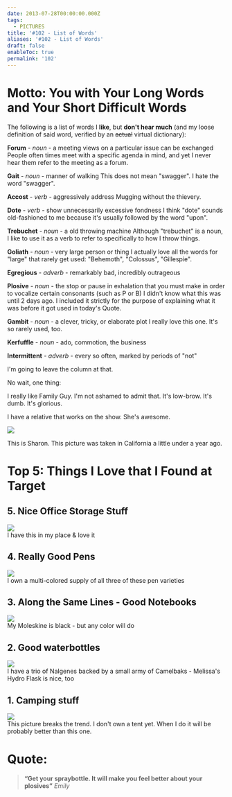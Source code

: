 ```yaml
---
date: 2013-07-28T00:00:00.000Z
tags:
  - PICTURES
title: '#102 - List of Words'
aliases: '#102 - List of Words'
draft: false
enableToc: true
permalink: '102'
---
```



# Motto: You with Your Long Words and Your Short Difficult Words

The following is a list of words I **like**, but **don't hear much** (and my loose definition of said word, verified by an ~~actual~~ virtual dictionary):

**Forum** - *noun* - a meeting views on a particular issue can be exchanged
People often times meet with a specific agenda in mind, and yet I never hear them refer to the meeting as a forum.

**Gait** - *noun* - manner of walking
This does not mean "swagger". I hate the word "swagger".

**Accost** - *verb* - aggressively address
Mugging without the thievery.

**Dote** - *verb* - show unnecessarily excessive fondness 
I think "dote" sounds old-fashioned to me because it's usually followed by the word "upon".

**Trebuchet** - *noun* - a old throwing machine
Although "trebuchet" is a noun, I like to use it as a verb to refer to specifically to how I throw things.

**Goliath** - *noun* - very large person or thing
I actually love all the words for "large" that rarely get used: "Behemoth", "Colossus", "Gillespie".

**Egregious** - *adverb* - remarkably bad, incredibly outrageous

**Plosive** - *noun* - the stop or pause in exhalation that you must make in order to vocalize certain consonants (such as P or B)
I didn't know what this was until 2 days ago. I included it strictly for the purpose of explaining what it was before it got used in today's Quote.

**Gambit** - *noun* - a clever, tricky, or elaborate plot
I really love this one. It's so rarely used, too.

**Kerfuffle** - *noun* - ado, commotion, the business

**Intermittent** - *adverb* - every so often, marked by periods of "not" 

I'm going to leave the column at that.

No wait, one thing:

I really like Family Guy. I'm not ashamed to admit that. It's low-brow. It's dumb. It's glorious. 

I have a relative that works on the show. She's awesome.

![](assets/102-1.jpg)

This is Sharon. This picture was taken in California a little under a year ago.

# Top 5: Things I Love that I Found at Target

## 5. Nice Office Storage Stuff
![](assets/102-2.jpg)  
I have this in my place & love it
## 4. Really Good Pens
![](assets/102-3.jpg)  
I own a multi-colored supply of all three of these pen varieties
## 3. Along the Same Lines - Good Notebooks
![](assets/102-4.jpg)  
My Moleskine is black - but any color will do
## 2. Good waterbottles
![](assets/102-5.jpg)  
I have a trio of Nalgenes backed by a small army of Camelbaks - Melissa's Hydro Flask is nice, too
## 1. Camping stuff
![](assets/102-6.jpg)  
This picture breaks the trend. I don't own a tent yet. When I do it will be probably better than this one.

# Quote:

> **“Get your spraybottle. It will make you feel better about your plosives”**
<cite>Emily</cite>

